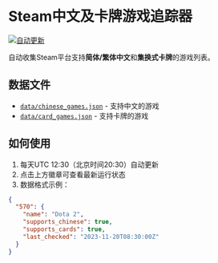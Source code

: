 # Steam中文及卡牌游戏追踪器

[![自动更新](https://github.com/YOUR_USERNAME/steam-chinese-games/actions/workflows/update.yml/badge.svg)](https://github.com/YOUR_USERNAME/steam-chinese-games/actions)

自动收集Steam平台支持**简体/繁体中文**和**集换式卡牌**的游戏列表。

## 数据文件
- [`data/chinese_games.json`](data/chinese_games.json) - 支持中文的游戏
- [`data/card_games.json`](data/card_games.json) - 支持卡牌的游戏

## 如何使用
1. 每天UTC 12:30（北京时间20:30）自动更新
2. 点击上方徽章可查看最新运行状态
3. 数据格式示例：
```json
{
  "570": {
    "name": "Dota 2",
    "supports_chinese": true,
    "supports_cards": true,
    "last_checked": "2023-11-20T08:30:00Z"
  }
}
```
